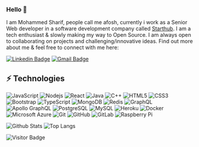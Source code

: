 ### Hello 👋

I am Mohammed Sharif, people call me afosh, currently i work as a Senior Web developer in a software development company called [Starthub](https://starthub.com.sa/). I am a tech enthusiast & slowly making my way to Open Source. I am always open to collaborating on projects and challenging/innovative ideas. Find out more about me & feel free to connect with me here:

[![Linkedin Badge](https://img.shields.io/badge/-mohammedsharrif-blue?style=flat-square&logo=Linkedin&logoColor=white&link=https://www.linkedin.com/in/mohammed-sharrif-664b5a164/)](https://www.linkedin.com/in/mohammed-sharrif-664b5a164/)
[![Gmail Badge](https://img.shields.io/badge/-afoshidris@gmail.com-c14438?style=flat-square&logo=Gmail&logoColor=white&link=mailto:afoshidris@gmail.com)](mailto:afoshidris@gmail.com)

## ⚡ Technologies

![JavaScript](https://img.shields.io/badge/-JavaScript-black?style=flat-square&logo=javascript)
![Nodejs](https://img.shields.io/badge/-Nodejs-black?style=flat-square&logo=Node.js)
![React](https://img.shields.io/badge/-React-black?style=flat-square&logo=react)
![Java](https://img.shields.io/badge/-java-E34A86?style=flat-square&logo=java)
![C++](https://img.shields.io/badge/-C++-00599C?style=flat-square&logo=c)
![HTML5](https://img.shields.io/badge/-HTML5-E34F26?style=flat-square&logo=html5&logoColor=white)
![CSS3](https://img.shields.io/badge/-CSS3-1572B6?style=flat-square&logo=css3)
![Bootstrap](https://img.shields.io/badge/-Bootstrap-563D7C?style=flat-square&logo=bootstrap)
![TypeScript](https://img.shields.io/badge/-TypeScript-007ACC?style=flat-square&logo=typescript)
![MongoDB](https://img.shields.io/badge/-MongoDB-black?style=flat-square&logo=mongodb)
![Redis](https://img.shields.io/badge/-Redis-black?style=flat-square&logo=Redis)
![GraphQL](https://img.shields.io/badge/-GraphQL-E10098?style=flat-square&logo=graphql)
![Apollo GraphQL](https://img.shields.io/badge/-Apollo%20GraphQL-311C87?style=flat-square&logo=apollo-graphql)
![PostgreSQL](https://img.shields.io/badge/-PostgreSQL-336791?style=flat-square&logo=postgresql)
![MySQL](https://img.shields.io/badge/-MySQL-black?style=flat-square&logo=mysql)
![Heroku](https://img.shields.io/badge/-Heroku-430098?style=flat-square&logo=heroku)
![Docker](https://img.shields.io/badge/-Docker-black?style=flat-square&logo=docker)
![Microsoft Azure](https://img.shields.io/badge/Microsoft%20Azure-232F7E?style=flat-square&logo=microsoft-azure)
![Git](https://img.shields.io/badge/-Git-black?style=flat-square&logo=git)
![GitHub](https://img.shields.io/badge/-GitHub-181717?style=flat-square&logo=github)
![GitLab](https://img.shields.io/badge/-GitLab-FCA121?style=flat-square&logo=gitlab)
![Raspberry Pi](https://img.shields.io/badge/-Raspberry%20Pi-C51A4A?style=flat-square&logo=Raspberry-Pi)

![Github Stats](https://github-readme-stats.vercel.app/api?username=afosh&count_private=true&show_icons=true&include_all_commits=true)
![Top Langs](https://github-readme-stats.vercel.app/api/top-langs/?username=afosh&hide=TeX&layout=compact)

![Visitor Badge](https://visitor-badge.laobi.icu/badge?page_id=afosh.afosh)
